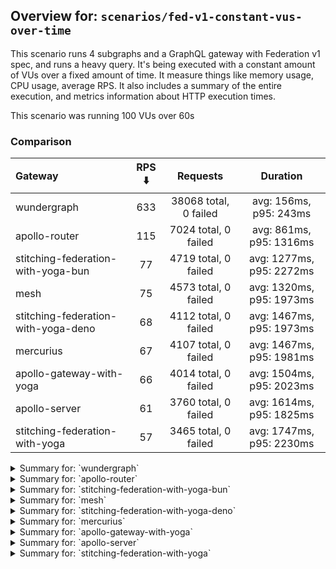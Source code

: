 ## Overview for: `scenarios/fed-v1-constant-vus-over-time`


This scenario runs 4 subgraphs and a GraphQL gateway with Federation v1 spec, and runs a heavy query. It's being executed with a constant amount of VUs over a fixed amount of time. It measure things like memory usage, CPU usage, average RPS. It also includes a summary of the entire execution, and metrics information about HTTP execution times.


This scenario was running 100 VUs over 60s


### Comparison


| Gateway                             | RPS ⬇️ |       Requests        |         Duration         |
| :---------------------------------- | :----: | :-------------------: | :----------------------: |
| wundergraph                         |  633   | 38068 total, 0 failed |  avg: 156ms, p95: 243ms  |
| apollo-router                       |  115   | 7024 total, 0 failed  | avg: 861ms, p95: 1316ms  |
| stitching-federation-with-yoga-bun  |   77   | 4719 total, 0 failed  | avg: 1277ms, p95: 2272ms |
| mesh                                |   75   | 4573 total, 0 failed  | avg: 1320ms, p95: 1973ms |
| stitching-federation-with-yoga-deno |   68   | 4112 total, 0 failed  | avg: 1467ms, p95: 1973ms |
| mercurius                           |   67   | 4107 total, 0 failed  | avg: 1467ms, p95: 1981ms |
| apollo-gateway-with-yoga            |   66   | 4014 total, 0 failed  | avg: 1504ms, p95: 2023ms |
| apollo-server                       |   61   | 3760 total, 0 failed  | avg: 1614ms, p95: 1825ms |
| stitching-federation-with-yoga      |   57   | 3465 total, 0 failed  | avg: 1747ms, p95: 2230ms |



<details>
  <summary>Summary for: `wundergraph`</summary>

  **K6 Output**




```
     ✓ response code was 200
     ✓ no graphql errors
     ✓ valid response structure

     checks.........................: 100.00% ✓ 114204     ✗ 0    
     data_received..................: 190 MB  3.2 MB/s
     data_sent......................: 45 MB   752 kB/s
     http_req_blocked...............: avg=24.67µs  min=900ns   med=1.9µs    max=26.01ms  p(90)=3.1µs    p(95)=3.9µs   
     http_req_connecting............: avg=19.4µs   min=0s      med=0s       max=17.64ms  p(90)=0s       p(95)=0s      
     http_req_duration..............: avg=155.92ms min=25.83ms med=149.3ms  max=456.92ms p(90)=217.62ms p(95)=243.29ms
       { expected_response:true }...: avg=155.92ms min=25.83ms med=149.3ms  max=456.92ms p(90)=217.62ms p(95)=243.29ms
   ✓ http_req_failed................: 0.00%   ✓ 0          ✗ 38068
     http_req_receiving.............: avg=1.28ms   min=14.3µs  med=33.09µs  max=210.37ms p(90)=210.1µs  p(95)=1.85ms  
     http_req_sending...............: avg=357.46µs min=6.3µs   med=10.7µs   max=170.95ms p(90)=23µs     p(95)=100µs   
     http_req_tls_handshaking.......: avg=0s       min=0s      med=0s       max=0s       p(90)=0s       p(95)=0s      
     http_req_waiting...............: avg=154.28ms min=25.78ms med=148.16ms max=397.55ms p(90)=214.69ms p(95)=239.11ms
     http_reqs......................: 38068   633.869043/s
     iteration_duration.............: avg=157.65ms min=26.34ms med=150.86ms max=457.74ms p(90)=220.29ms p(95)=246.31ms
     iterations.....................: 38068   633.869043/s
     vus............................: 100     min=100      max=100
     vus_max........................: 100     min=100      max=100
```


**Performance Overview**


<img src="https://imagedelivery.net/KYe9TScr4TldYHA48pczVg/0693097d-4f12-44f6-4a6a-738a5ef4a900/public" alt="Performance Overview" />


**HTTP Overview**


<img src="https://imagedelivery.net/KYe9TScr4TldYHA48pczVg/a1673cb2-8c73-4a5b-14a7-aa36627d8600/public" alt="HTTP Overview" />


  </details>

<details>
  <summary>Summary for: `apollo-router`</summary>

  **K6 Output**




```
     ✓ response code was 200
     ✗ no graphql errors
      ↳  99% — ✓ 7023 / ✗ 1
     ✗ valid response structure
      ↳  99% — ✓ 7023 / ✗ 1

     checks.........................: 99.99% ✓ 21070      ✗ 2    
     data_received..................: 35 MB  575 kB/s
     data_sent......................: 8.3 MB 137 kB/s
     http_req_blocked...............: avg=57.97µs  min=1.2µs    med=2.4µs    max=11.03ms p(90)=3.6µs  p(95)=4.3µs  
     http_req_connecting............: avg=53.24µs  min=0s       med=0s       max=10.86ms p(90)=0s     p(95)=0s     
     http_req_duration..............: avg=861.34ms min=207.41ms med=808.63ms max=5.17s   p(90)=1.1s   p(95)=1.31s  
       { expected_response:true }...: avg=861.34ms min=207.41ms med=808.63ms max=5.17s   p(90)=1.1s   p(95)=1.31s  
   ✓ http_req_failed................: 0.00%  ✓ 0          ✗ 7024 
     http_req_receiving.............: avg=90.34µs  min=22.2µs   med=49.5µs   max=31.88ms p(90)=71.5µs p(95)=81.18µs
     http_req_sending...............: avg=57.86µs  min=8.2µs    med=13.3µs   max=32.18ms p(90)=26.6µs p(95)=32µs   
     http_req_tls_handshaking.......: avg=0s       min=0s       med=0s       max=0s      p(90)=0s     p(95)=0s     
     http_req_waiting...............: avg=861.19ms min=207.35ms med=808.54ms max=5.17s   p(90)=1.1s   p(95)=1.31s  
     http_reqs......................: 7024   115.522898/s
     iteration_duration.............: avg=862.14ms min=208.08ms med=809.31ms max=5.17s   p(90)=1.1s   p(95)=1.31s  
     iterations.....................: 7024   115.522898/s
     vus............................: 100    min=100      max=100
     vus_max........................: 100    min=100      max=100
```


**Performance Overview**


<img src="https://imagedelivery.net/KYe9TScr4TldYHA48pczVg/36b045db-ef15-48c5-9a0d-fc114fce3000/public" alt="Performance Overview" />


**HTTP Overview**


<img src="https://imagedelivery.net/KYe9TScr4TldYHA48pczVg/3dc11e44-4242-4696-ccd9-54d3e0212e00/public" alt="HTTP Overview" />


  </details>

<details>
  <summary>Summary for: `stitching-federation-with-yoga-bun`</summary>

  **K6 Output**




```
     ✓ response code was 200
     ✓ no graphql errors
     ✓ valid response structure

     checks.........................: 100.00% ✓ 14157     ✗ 0    
     data_received..................: 24 MB   388 kB/s
     data_sent......................: 5.6 MB  92 kB/s
     http_req_blocked...............: avg=128.53µs min=1.1µs    med=2.4µs  max=16.55ms p(90)=4µs      p(95)=6.9µs   
     http_req_connecting............: avg=116.96µs min=0s       med=0s     max=14.44ms p(90)=0s       p(95)=0s      
     http_req_duration..............: avg=1.27s    min=440.46ms med=1.2s   max=3s      p(90)=1.93s    p(95)=2.27s   
       { expected_response:true }...: avg=1.27s    min=440.46ms med=1.2s   max=3s      p(90)=1.93s    p(95)=2.27s   
   ✓ http_req_failed................: 0.00%   ✓ 0         ✗ 4719 
     http_req_receiving.............: avg=468.71µs min=16.2µs   med=39.9µs max=84.67ms p(90)=105.32µs p(95)=454.6µs 
     http_req_sending...............: avg=301.65µs min=7.8µs    med=12.6µs max=95.02ms p(90)=54µs     p(95)=408.24µs
     http_req_tls_handshaking.......: avg=0s       min=0s       med=0s     max=0s      p(90)=0s       p(95)=0s      
     http_req_waiting...............: avg=1.27s    min=440.41ms med=1.2s   max=3s      p(90)=1.93s    p(95)=2.27s   
     http_reqs......................: 4719    77.799553/s
     iteration_duration.............: avg=1.27s    min=443.26ms med=1.2s   max=3.01s   p(90)=1.93s    p(95)=2.27s   
     iterations.....................: 4719    77.799553/s
     vus............................: 100     min=100     max=100
     vus_max........................: 100     min=100     max=100
```


**Performance Overview**


<img src="https://imagedelivery.net/KYe9TScr4TldYHA48pczVg/daf1a82c-ada4-46b9-70e2-8d25edb98d00/public" alt="Performance Overview" />


**HTTP Overview**


<img src="https://imagedelivery.net/KYe9TScr4TldYHA48pczVg/2a888ec2-cd5b-4db9-da74-0bffe8e70800/public" alt="HTTP Overview" />


  </details>

<details>
  <summary>Summary for: `mesh`</summary>

  **K6 Output**




```
     ✓ response code was 200
     ✓ no graphql errors
     ✓ valid response structure

     checks.........................: 100.00% ✓ 13719     ✗ 0    
     data_received..................: 23 MB   377 kB/s
     data_sent......................: 5.4 MB  90 kB/s
     http_req_blocked...............: avg=96.63µs min=1.5µs    med=2.5µs  max=9.75ms  p(90)=3.88µs  p(95)=5µs    
     http_req_connecting............: avg=90.56µs min=0s       med=0s     max=9.58ms  p(90)=0s      p(95)=0s     
     http_req_duration..............: avg=1.32s   min=582.79ms med=1.23s  max=3.21s   p(90)=1.68s   p(95)=1.97s  
       { expected_response:true }...: avg=1.32s   min=582.79ms med=1.23s  max=3.21s   p(90)=1.68s   p(95)=1.97s  
   ✓ http_req_failed................: 0.00%   ✓ 0         ✗ 4573 
     http_req_receiving.............: avg=58.71µs min=22.2µs   med=53.5µs max=3.78ms  p(90)=78.6µs  p(95)=87.4µs 
     http_req_sending...............: avg=61.36µs min=8.1µs    med=14.4µs max=19.95ms p(90)=29.58µs p(95)=37.94µs
     http_req_tls_handshaking.......: avg=0s      min=0s       med=0s     max=0s      p(90)=0s      p(95)=0s     
     http_req_waiting...............: avg=1.32s   min=582.73ms med=1.23s  max=3.21s   p(90)=1.68s   p(95)=1.97s  
     http_reqs......................: 4573    75.425027/s
     iteration_duration.............: avg=1.32s   min=583.56ms med=1.23s  max=3.21s   p(90)=1.68s   p(95)=1.97s  
     iterations.....................: 4573    75.425027/s
     vus............................: 100     min=100     max=100
     vus_max........................: 100     min=100     max=100
```


**Performance Overview**


<img src="https://imagedelivery.net/KYe9TScr4TldYHA48pczVg/7d1d818c-b99a-496b-169c-361ab40d3400/public" alt="Performance Overview" />


**HTTP Overview**


<img src="https://imagedelivery.net/KYe9TScr4TldYHA48pczVg/0e1f86f0-b528-4391-60d4-f2b22de11f00/public" alt="HTTP Overview" />


  </details>

<details>
  <summary>Summary for: `stitching-federation-with-yoga-deno`</summary>

  **K6 Output**




```
     ✓ response code was 200
     ✓ no graphql errors
     ✓ valid response structure

     checks.........................: 100.00% ✓ 12336     ✗ 0    
     data_received..................: 21 MB   340 kB/s
     data_sent......................: 4.9 MB  81 kB/s
     http_req_blocked...............: avg=73.31µs min=800ns    med=1.9µs  max=8.68ms  p(90)=3.3µs  p(95)=4.54µs 
     http_req_connecting............: avg=67.78µs min=0s       med=0s     max=8.64ms  p(90)=0s     p(95)=0s     
     http_req_duration..............: avg=1.46s   min=564.01ms med=1.41s  max=2.76s   p(90)=1.74s  p(95)=1.97s  
       { expected_response:true }...: avg=1.46s   min=564.01ms med=1.41s  max=2.76s   p(90)=1.74s  p(95)=1.97s  
   ✓ http_req_failed................: 0.00%   ✓ 0         ✗ 4112 
     http_req_receiving.............: avg=79.64µs min=15.3µs   med=26.9µs max=16.65ms p(90)=71.7µs p(95)=86.98µs
     http_req_sending...............: avg=71.64µs min=6µs      med=11µs   max=18.09ms p(90)=25.6µs p(95)=99.6µs 
     http_req_tls_handshaking.......: avg=0s      min=0s       med=0s     max=0s      p(90)=0s     p(95)=0s     
     http_req_waiting...............: avg=1.46s   min=563.96ms med=1.41s  max=2.76s   p(90)=1.74s  p(95)=1.97s  
     http_reqs......................: 4112    68.015651/s
     iteration_duration.............: avg=1.46s   min=564.5ms  med=1.41s  max=2.78s   p(90)=1.74s  p(95)=1.97s  
     iterations.....................: 4112    68.015651/s
     vus............................: 100     min=100     max=100
     vus_max........................: 100     min=100     max=100
```


**Performance Overview**


<img src="https://imagedelivery.net/KYe9TScr4TldYHA48pczVg/a3e81dfe-d71d-43d0-88f7-7c56f9444000/public" alt="Performance Overview" />


**HTTP Overview**


<img src="https://imagedelivery.net/KYe9TScr4TldYHA48pczVg/09b8e4ae-1c3d-40d7-e73c-a082f7540b00/public" alt="HTTP Overview" />


  </details>

<details>
  <summary>Summary for: `mercurius`</summary>

  **K6 Output**




```
     ✓ response code was 200
     ✓ no graphql errors
     ✓ valid response structure

     checks.........................: 100.00% ✓ 12321    ✗ 0    
     data_received..................: 21 MB   341 kB/s
     data_sent......................: 4.9 MB  81 kB/s
     http_req_blocked...............: avg=322.79µs min=1.3µs    med=2.9µs  max=26.49ms p(90)=4.2µs   p(95)=17.5µs 
     http_req_connecting............: avg=317.78µs min=0s       med=0s     max=26.37ms p(90)=0s      p(95)=0s     
     http_req_duration..............: avg=1.46s    min=600.37ms med=1.4s   max=3.81s   p(90)=1.67s   p(95)=1.98s  
       { expected_response:true }...: avg=1.46s    min=600.37ms med=1.4s   max=3.81s   p(90)=1.67s   p(95)=1.98s  
   ✓ http_req_failed................: 0.00%   ✓ 0        ✗ 4107 
     http_req_receiving.............: avg=68µs     min=24.4µs   med=66.3µs max=4.7ms   p(90)=88.64µs p(95)=97.6µs 
     http_req_sending...............: avg=107.16µs min=7.2µs    med=17.1µs max=10.28ms p(90)=33.6µs  p(95)=50.75µs
     http_req_tls_handshaking.......: avg=0s       min=0s       med=0s     max=0s      p(90)=0s      p(95)=0s     
     http_req_waiting...............: avg=1.46s    min=600.32ms med=1.4s   max=3.81s   p(90)=1.67s   p(95)=1.98s  
     http_reqs......................: 4107    67.81638/s
     iteration_duration.............: avg=1.46s    min=600.96ms med=1.4s   max=3.81s   p(90)=1.67s   p(95)=1.98s  
     iterations.....................: 4107    67.81638/s
     vus............................: 100     min=100    max=100
     vus_max........................: 100     min=100    max=100
```


**Performance Overview**


<img src="https://imagedelivery.net/KYe9TScr4TldYHA48pczVg/f7d04a5e-22d9-4a4b-9b6e-f61c4245a900/public" alt="Performance Overview" />


**HTTP Overview**


<img src="https://imagedelivery.net/KYe9TScr4TldYHA48pczVg/eddec39d-e49b-4b38-d9d5-195fe7423f00/public" alt="HTTP Overview" />


  </details>

<details>
  <summary>Summary for: `apollo-gateway-with-yoga`</summary>

  **K6 Output**




```
     ✓ response code was 200
     ✗ no graphql errors
      ↳  99% — ✓ 3999 / ✗ 15
     ✗ valid response structure
      ↳  99% — ✓ 3999 / ✗ 15

     checks.........................: 99.75% ✓ 12012     ✗ 30   
     data_received..................: 20 MB  330 kB/s
     data_sent......................: 4.8 MB 79 kB/s
     http_req_blocked...............: avg=202.06µs min=1.1µs    med=2.4µs  max=52.05ms p(90)=3.6µs  p(95)=13µs   
     http_req_connecting............: avg=178.98µs min=0s       med=0s     max=24.08ms p(90)=0s     p(95)=0s     
     http_req_duration..............: avg=1.5s     min=713.17ms med=1.43s  max=3.45s   p(90)=1.82s  p(95)=2.02s  
       { expected_response:true }...: avg=1.5s     min=713.17ms med=1.43s  max=3.45s   p(90)=1.82s  p(95)=2.02s  
   ✓ http_req_failed................: 0.00%  ✓ 0         ✗ 4014 
     http_req_receiving.............: avg=54.68µs  min=20.1µs   med=50.4µs max=5.33ms  p(90)=77µs   p(95)=83.83µs
     http_req_sending...............: avg=101.75µs min=6.8µs    med=14.5µs max=27.46ms p(90)=29.2µs p(95)=38.67µs
     http_req_tls_handshaking.......: avg=0s       min=0s       med=0s     max=0s      p(90)=0s     p(95)=0s     
     http_req_waiting...............: avg=1.5s     min=713.13ms med=1.43s  max=3.44s   p(90)=1.82s  p(95)=2.02s  
     http_reqs......................: 4014   66.106304/s
     iteration_duration.............: avg=1.5s     min=713.68ms med=1.43s  max=3.45s   p(90)=1.82s  p(95)=2.02s  
     iterations.....................: 4014   66.106304/s
     vus............................: 100    min=100     max=100
     vus_max........................: 100    min=100     max=100
```


**Performance Overview**


<img src="https://imagedelivery.net/KYe9TScr4TldYHA48pczVg/a40e0299-7eb7-4f0a-9356-c6293caa6f00/public" alt="Performance Overview" />


**HTTP Overview**


<img src="https://imagedelivery.net/KYe9TScr4TldYHA48pczVg/0a3d3852-ac4b-4b84-4762-11d9703c9700/public" alt="HTTP Overview" />


  </details>

<details>
  <summary>Summary for: `apollo-server`</summary>

  **K6 Output**




```
     ✓ response code was 200
     ✗ no graphql errors
      ↳  99% — ✓ 3751 / ✗ 9
     ✗ valid response structure
      ↳  99% — ✓ 3751 / ✗ 9

     checks.........................: 99.84% ✓ 11262     ✗ 18   
     data_received..................: 19 MB  318 kB/s
     data_sent......................: 4.5 MB 73 kB/s
     http_req_blocked...............: avg=71.64µs min=1.2µs    med=2.6µs  max=15.79ms p(90)=3.9µs   p(95)=15.9µs
     http_req_connecting............: avg=67.42µs min=0s       med=0s     max=15.76ms p(90)=0s      p(95)=0s    
     http_req_duration..............: avg=1.61s   min=638.76ms med=1.48s  max=18.87s  p(90)=1.72s   p(95)=1.82s 
       { expected_response:true }...: avg=1.61s   min=638.76ms med=1.48s  max=18.87s  p(90)=1.72s   p(95)=1.82s 
   ✓ http_req_failed................: 0.00%  ✓ 0         ✗ 3760 
     http_req_receiving.............: avg=69.8µs  min=21.7µs   med=60.6µs max=9.25ms  p(90)=82.81µs p(95)=89.7µs
     http_req_sending...............: avg=56.73µs min=8.2µs    med=16µs   max=8.68ms  p(90)=30.6µs  p(95)=39.8µs
     http_req_tls_handshaking.......: avg=0s      min=0s       med=0s     max=0s      p(90)=0s      p(95)=0s    
     http_req_waiting...............: avg=1.61s   min=638.64ms med=1.48s  max=18.87s  p(90)=1.72s   p(95)=1.82s 
     http_reqs......................: 3760   61.604001/s
     iteration_duration.............: avg=1.61s   min=639.45ms med=1.48s  max=18.87s  p(90)=1.72s   p(95)=1.82s 
     iterations.....................: 3760   61.604001/s
     vus............................: 35     min=35      max=100
     vus_max........................: 100    min=100     max=100
```


**Performance Overview**


<img src="https://imagedelivery.net/KYe9TScr4TldYHA48pczVg/0d31d49c-96f1-4f90-fd27-36570be0c600/public" alt="Performance Overview" />


**HTTP Overview**


<img src="https://imagedelivery.net/KYe9TScr4TldYHA48pczVg/4ebd6a6c-70a9-45cd-fede-a050c0036f00/public" alt="HTTP Overview" />


  </details>

<details>
  <summary>Summary for: `stitching-federation-with-yoga`</summary>

  **K6 Output**




```
     ✓ response code was 200
     ✗ no graphql errors
      ↳  99% — ✓ 3443 / ✗ 22
     ✗ valid response structure
      ↳  99% — ✓ 3443 / ✗ 22

     checks.........................: 99.57% ✓ 10351     ✗ 44   
     data_received..................: 18 MB  289 kB/s
     data_sent......................: 4.1 MB 68 kB/s
     http_req_blocked...............: avg=122.09µs min=1µs      med=2.29µs max=10.79ms p(90)=3.5µs  p(95)=13µs    
     http_req_connecting............: avg=115.94µs min=0s       med=0s     max=10.76ms p(90)=0s     p(95)=0s      
     http_req_duration..............: avg=1.74s    min=771.02ms med=1.67s  max=3.68s   p(90)=2.11s  p(95)=2.22s   
       { expected_response:true }...: avg=1.74s    min=771.02ms med=1.67s  max=3.68s   p(90)=2.11s  p(95)=2.22s   
   ✓ http_req_failed................: 0.00%  ✓ 0         ✗ 3465 
     http_req_receiving.............: avg=50.54µs  min=17µs     med=43.8µs max=2.68ms  p(90)=74.2µs p(95)=80.88µs 
     http_req_sending...............: avg=66.73µs  min=5.8µs    med=13.5µs max=11.03ms p(90)=30.9µs p(95)=116.44µs
     http_req_tls_handshaking.......: avg=0s       min=0s       med=0s     max=0s      p(90)=0s     p(95)=0s      
     http_req_waiting...............: avg=1.74s    min=770.97ms med=1.67s  max=3.68s   p(90)=2.11s  p(95)=2.22s   
     http_reqs......................: 3465   57.015085/s
     iteration_duration.............: avg=1.74s    min=771.53ms med=1.67s  max=3.68s   p(90)=2.11s  p(95)=2.23s   
     iterations.....................: 3465   57.015085/s
     vus............................: 100    min=100     max=100
     vus_max........................: 100    min=100     max=100
```


**Performance Overview**


<img src="https://imagedelivery.net/KYe9TScr4TldYHA48pczVg/2a5210b6-2c97-4a39-6d41-03ed6d36ed00/public" alt="Performance Overview" />


**HTTP Overview**


<img src="https://imagedelivery.net/KYe9TScr4TldYHA48pczVg/af966312-b0c3-400a-6228-ac21e1203300/public" alt="HTTP Overview" />


  </details>